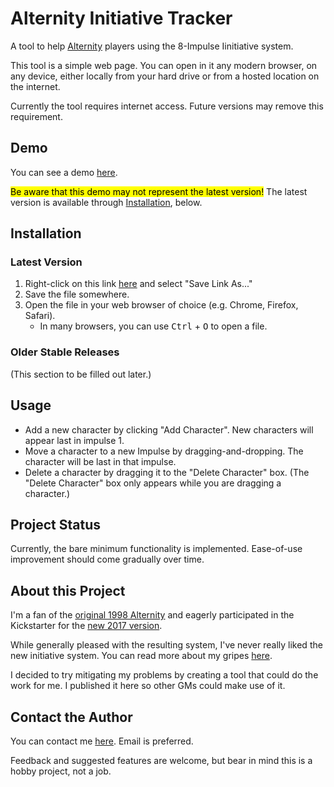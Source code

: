 # Alternity Initiative Tracker

A tool to help [Alternity](http://www.sasquatchgamestudio.com/products/alternity/) players using the 8-Impulse Iinitiative system.

This tool is a simple web page. You can open in it any modern browser, on any device, either locally from your hard drive or from a hosted location on the internet.

Currently the tool requires internet access. Future versions may remove this requirement.

## Demo

You can see a demo [here](http://members.iinet.net.au/~nichevo/alternity-initiative-tracker/).

<mark>Be aware that this demo may not represent the latest version!</mark> The latest version is available through [Installation](installation), below.

## Installation

### Latest Version

1. Right-click on this link [here](https://github.com/d16-nichevo/alternity-initiative-tracker/raw/master/index.html) and select "Save Link As..."
2. Save the file somewhere.
3. Open the file in your web browser of choice (e.g. Chrome, Firefox, Safari).
   * In many browsers, you can use <kbd>Ctrl</kbd> + <kbd>O</kbd> to open a file.

### Older Stable Releases

(This section to be filled out later.)

## Usage

* Add a new character by clicking "Add Character". New characters will appear last in impulse 1.
* Move a character to a new Impulse by dragging-and-dropping. The character will be last in that impulse.
* Delete a character by dragging it to the "Delete Character" box. (The "Delete Character" box only appears while you are dragging a character.)

## Project Status

Currently, the bare minimum functionality is implemented. Ease-of-use improvement should come gradually over time.

## About this Project

I'm a fan of the [original 1998 Alternity](https://en.wikipedia.org/wiki/Alternity) and eagerly participated in the Kickstarter for the [new 2017 version](https://www.kickstarter.com/projects/sasquatchgamestudio/alternity-2017-a-science-fiction-roleplaying-game).

While generally pleased with the resulting system, I've never really liked the new initiative system. You can read more about my gripes [here](https://www.reddit.com/r/Alternity2018/comments/9n97cx).

I decided to try mitigating my problems by creating a tool that could do the work for me. I published it here so other GMs could make use of it.

## Contact the Author

You can contact me [here](http://deck16.net/contact). Email is preferred.

Feedback and suggested features are welcome, but bear in mind this is a hobby project, not a job.